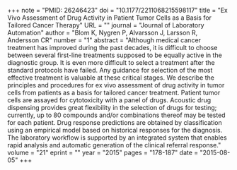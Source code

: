 +++
note = "PMID: 26246423"
doi = "10.1177/2211068215598117"
title = "Ex Vivo Assessment of Drug Activity in Patient Tumor Cells as a Basis for Tailored Cancer Therapy"
URL = ""
journal = "Journal of Laboratory Automation"
author = "Blom K, Nygren P, Alvarsson J, Larsson R, Andersson CR"
number = "1"
abstract = "Although medical cancer treatment has improved during the past decades, it is difficult to choose between several first-line treatments supposed to be equally active in the diagnostic group. It is even more difficult to select a treatment after the standard protocols have failed. Any guidance for selection of the most effective treatment is valuable at these critical stages. We describe the principles and procedures for ex vivo assessment of drug activity in tumor cells from patients as a basis for tailored cancer treatment. Patient tumor cells are assayed for cytotoxicity with a panel of drugs. Acoustic drug dispensing provides great flexibility in the selection of drugs for testing; currently, up to 80 compounds and/or combinations thereof may be tested for each patient. Drug response predictions are obtained by classification using an empirical model based on historical responses for the diagnosis. The laboratory workflow is supported by an integrated system that enables rapid analysis and automatic generation of the clinical referral response."
volume = "21"
eprint = ""
year = "2015"
pages = "178-187"
date = "2015-08-05"
+++

